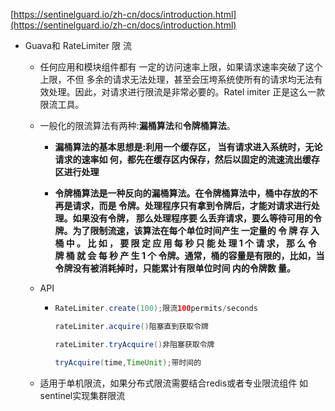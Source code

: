 [https://sentinelguard.io/zh-cn/docs/introduction.html](https://sentinelguard.io/zh-cn/docs/introduction.html)

- Guava和 RateLimiter 限 流

  - 任何应用和模块组件都有 一定的访问速率上限，如果请求速率突破了这个上限，不但 多余的请求无法处理，甚至会压垮系统使所有的请求均无法有效处理。因此，对请求进行限流是非常必要的。Ratel imiter 正是这么一款限流工具。

  - 一般化的限流算法有两种:**漏桶算法**和**令牌桶算法**。

    - **漏桶算法的基本思想是:利用一个缓存区， 当有请求进入系统时，无论请求的速率如 何，都先在缓存区内保存，然后以固定的流速流出缓存区进行处理**

    - **令牌桶算法是一种反向的漏桶算法。在令牌桶算法中，桶中存放的不再是请求，而是 令牌。处理程序只有拿到令牌后，才能对请求进行处理。如果没有令牌， 那么处理程序要 么丢弃请求，要么等待可用的令牌。为了限制流速，该算法在每个单位时间产生 一定量的 令 牌 存 入 桶 中 。 比 如 ， 要 限 定 应 用 每 秒 只 能 处 理 1 个 请 求， 那 么 令 牌 桶 就 会 每 秒 产 生 1 个 令牌。通常，桶的容量是有限的，比如，当令牌没有被消耗掉时，只能累计有限单位时间 内的令牌数 量。**

  - API

    - ```java
      RateLimiter.create(100);限流100permits/seconds
      
      rateLimiter.acquire()阻塞直到获取令牌
      
      rateLimiter.tryAcquire()非阻塞获取令牌
      
      tryAcquire(time,TimeUnit);带时间的
      ```

  - 适用于单机限流，如果分布式限流需要结合redis或者专业限流组件 如sentinel实现集群限流

